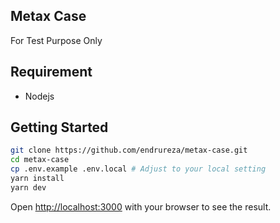 ## Metax Case

For Test Purpose Only

## Requirement

* Nodejs

## Getting Started

```bash
git clone https://github.com/endrureza/metax-case.git
cd metax-case
cp .env.example .env.local # Adjust to your local setting
yarn install
yarn dev
```

Open [http://localhost:3000](http://localhost:3000) with your browser to see the result.
